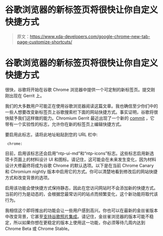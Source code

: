 # 谷歌浏览器的新标签页将很快让你自定义快捷方式

> 原文：<https://www.xda-developers.com/google-chrome-new-tab-page-customize-shortcuts/>

# 谷歌浏览器的新标签页将很快让你自定义快捷方式

很快，谷歌将开始在谷歌 Chrome 浏览器中提供一个可定制的新标签页。提交刚刚出现在 Gerrit 上。

我们的大多数用户可能正在使用谷歌浏览器阅读这篇文章。我也确信至少你们中的一些人想要改变新标签页上谷歌搜索栏下面的网站快捷方式。事实证明，谷歌将很快赋予我们这样做的能力。Chromium Gerrit 最近出现了一个新的 [commit](https://chromium-review.googlesource.com/c/chromium/src/+/1135849) ，它带有一个实验性的标志，允许你在新的标签页上编辑快捷方式。

要启用此标志，请将此地址粘贴到您的 URL 栏中:

```
 chrome: 
```

目前，启用该标志还会启用“ntp-ui-md”和“ntp-icons”标志。这些标志启用新选项卡页面上的材料设计 UI 和图标。请记住，这可能会在未来发生变化，因为材料设计大修最终将成为谷歌 Chrome 的默认选项。以下是在当前 Chrome Canary 和 Chromium nightly 版本中启用它的方式。你可以清楚地看到修改后的网站快捷方式和改变背景的选项。

启用该功能会使快捷方式保持静态，因此在您访问网站时不会添加新的快捷方式。当前的行为是动态的，会根据您最常访问的站点而频繁变化，这个新功能将取代该行为。

我相信这个即将推出的功能会让一些用户感到高兴。你也可以在最新的金丝雀版本中改变背景，它甚至[支持谷歌照片集成](https://www.xda-developers.com/google-chrome-new-tab-page-google-photos/)。请记住，金丝雀浏览器的版本可能不稳定，所以如果你想在更稳定的版本上使用这一功能，你必须等待几周内达到 Chrome Beta 或 Chrome Stable。